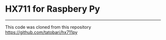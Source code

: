 # HX711 for Raspbery Py
----
This code was cloned from this repository https://github.com/tatobari/hx711py

